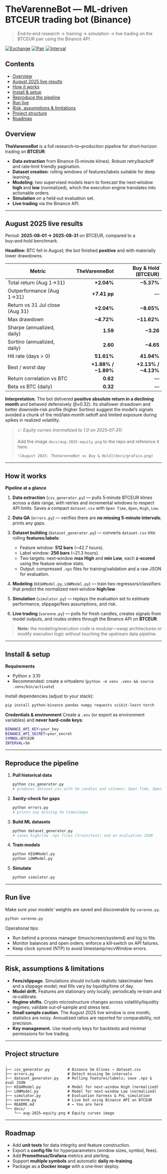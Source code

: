 # TheVarenneBot — ML‑driven BTCEUR trading bot (Binance)

> End‑to‑end research → training → simulation → live trading on the BTCEUR pair using the Binance API.

[![Exchange](https://img.shields.io/badge/Exchange-Binance-yellow)](#) [![Pair](https://img.shields.io/badge/Pair-BTCEUR-blue)](#) [![Interval](https://img.shields.io/badge/Candles-5m-lightgrey)](#)

## Contents

* [Overview](#overview)
* [August 2025 live results](#august-2025-live-results)
* [How it works](#how-it-works)
* [Install & setup](#install--setup)
* [Reproduce the pipeline](#reproduce-the-pipeline)
* [Run live](#run-live)
* [Risk, assumptions & limitations](#risk-assumptions--limitations)
* [Project structure](#project-structure)
* [Roadmap](#roadmap)

## Overview

**TheVarenneBot** is a full research–to–production pipeline for short‑horizon trading on **BTCEUR**:

* **Data extraction** from Binance (5‑minute klines). Robust retry/backoff and rate‑limit friendly pagination.
* **Dataset creation**: rolling windows of features/labels suitable for deep learning.
* **Modeling**: two supervised models learn to forecast the next‑window **high** and **low** (normalized), which the execution engine translates into actionable orders.
* **Simulation** on a held‑out evaluation set.
* **Live trading** via the Binance API.

---

## August 2025 live results

Period: **2025‑08‑01 → 2025‑08‑31** on BTCEUR, compared to a buy‑and‑hold benchmark.

**Headline:** BTC fell in August; the bot finished **positive** and with materially lower drawdowns.

| Metric                          |       TheVarenneBot | Buy & Hold (BTCEUR) |
| ------------------------------- | ------------------: | ------------------: |
| Total return (Aug 1→31)         |          **+2.04%** |          **−5.37%** |
| Outperformance (Aug 1→31)       |        **+7.41 pp** |                   — |
| Return vs 31 Jul close (Aug 31) |          **+2.04%** |          **−8.65%** |
| Max drawdown                    |          **−4.72%** |         **−11.62%** |
| Sharpe (annualized, daily)      |            **1.59** |           **−3.26** |
| Sortino (annualized, daily)     |            **2.60** |           **−4.65** |
| Hit rate (days > 0)             |          **51.61%** |          **41.94%** |
| Best / worst day                | **+1.88% / −1.89%** | **+2.13% / −4.13%** |
| Return correlation vs BTC       |            **0.62** |                   — |
| Beta vs BTC (daily)             |            **0.32** |                   — |

**Interpretation.** The bot delivered **positive absolute return in a declining month** and behaved defensively (β≈0.32). Its shallower drawdown and better downside‑risk profile (higher Sortino) suggest the model’s signals avoided a chunk of the mid/late‑month selloff and limited exposure during spikes in realized volatility.

> 📈 *Equity curves (normalized to 1.0 on 2025‑07‑31):*
>
> Add the image `docs/aug-2025-equity.png` to the repo and reference it here:
>
> `![August 2025: TheVarenneBot vs Buy & Hold](docs/grafico.png)`

---

## How it works

**Pipeline at a glance**

1. **Data extraction** (`csv_generator.py`) — pulls 5‑minute BTCEUR klines across a date range, with retries and incremental windows to respect API limits. Saves a compact `dataset.csv` with `Open Time`, `Open`, `High`, `Low`.
2. **Data QA** (`errors.py`) — verifies there are **no missing 5‑minute intervals**; prints any gaps.
3. **Dataset building** (`dataset_generator.py`) — converts `dataset.csv` into rolling **features**/**labels**:

   * Feature window: **512 bars** (\~42.7 hours).
   * Label window: **256 bars** (\~21.3 hours).
   * Two targets: next‑window **max High** and **min Low**, each **z‑scored** using the feature window stats.
   * Output: compressed `.npz` files for training/validation and a raw JSON for evaluation.
4. **Modeling** (`HIGHModel.py`, `LOWModel.py`) — train two regressors/classifiers that predict the normalized next‑window **high**/**low**.
5. **Simulation** (`simulator.py`) — replays the evaluation set to estimate performance, slippage/fees assumptions, and risk.
6. **Live trading** (`varenne.py`) — polls for fresh candles, creates signals from model outputs, and routes orders through the Binance API on **BTCEUR**.

> **Note:** the modeling/execution code is modular—swap architectures or modify execution logic without touching the upstream data pipeline.

---

## Install & setup

**Requirements**

* Python ≥ 3.10
* Recommended: create a virtualenv (`python -m venv .venv && source .venv/bin/activate`)

Install dependencies (adjust to your stack):

```bash
pip install python-binance pandas numpy requests scikit-learn torch
```

**Credentials & environment**
Create a `.env` (or export as environment variables) and **never hard‑code keys**:

```bash
BINANCE_API_KEY=your_key
BINANCE_API_SECRET=your_secret
SYMBOL=BTCEUR
INTERVAL=5m
```

---

## Reproduce the pipeline

1. **Pull historical data**

   ```bash
   python csv_generator.py
   # produces dataset.csv with 5m candles and columns: Open Time, Open, High, Low
   ```
2. **Sanity‑check for gaps**

   ```bash
   python errors.py
   # prints any missing 5m timestamps
   ```
3. **Build ML datasets**

   ```bash
   python dataset_generator.py
   # saves high/low .npz files (train/test) and an evaluation JSON
   ```
4. **Train models**

   ```bash
   python HIGHModel.py
   python LOWModel.py
   ```
5. **Simulate**

   ```bash
   python simulator.py
   ```

---

## Run live

Make sure your models’ weights are saved and discoverable by `varenne.py`.

```bash
python varenne.py
```

Operational tips:

* Run behind a process manager (tmux/screen/systemd) and log to file.
* Monitor balances and open orders; enforce a kill‑switch on API failures.
* Keep clock synced (NTP) to avoid timestamp/recvWindow errors.

---

## Risk, assumptions & limitations

* **Fees/slippage.** Simulations should include realistic taker/maker fees and a slippage model; real fills vary by liquidity/time of day.
* **Model drift.** Features are stationary only locally; periodically re‑train and re‑calibrate.
* **Regime shifts.** Crypto microstructure changes across volatility/liquidity regimes; validate out‑of‑sample and stress test.
* **Small sample caution.** The August 2025 live window is one month; statistics are noisy. Annualized ratios are reported for comparability, not precision.
* **Key management.** Use read‑only keys for backtests and minimal permissions for live trading.

---

## Project structure

```
.
├── csv_generator.py        # Binance 5m klines → dataset.csv
├── errors.py               # Detect missing 5m intervals
├── dataset_generator.py    # Rolling features/labels; save .npz & eval JSON
├── HIGHModel.py            # Model for next-window High (normalized)
├── LOWModel.py             # Model for next-window Low (normalized)
├── simulator.py            # Evaluation harness & PnL simulation
├── varenne.py              # Live bot using Binance API on BTCEUR
├── README.md               # ← You are here
└── docs/
    └── aug-2025-equity.png # Equity curves image
```

---

## Roadmap

* Add **unit tests** for data integrity and feature construction.
* Export a **config file** for hyperparameters (window sizes, symbol, fees).
* Add **Prometheus/Grafana** metrics and alerting.
* Support **multiple symbols** and automatic **daily re‑training**.
* Package as a **Docker image** with a one‑liner deploy.
